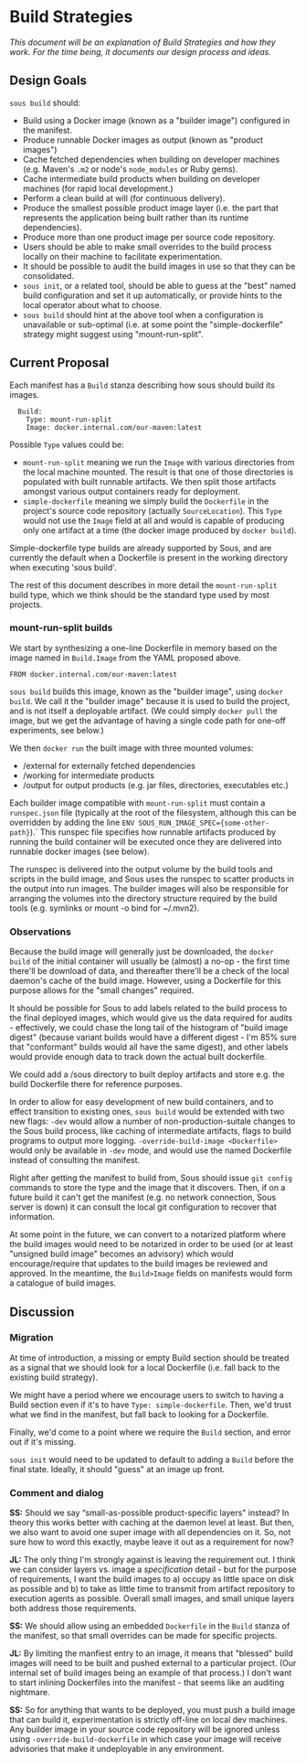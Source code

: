 # Build Strategies

*This document will be an explanation of Build Strategies and how they work.
For the time being,
it documents our design process and ideas.*

## Design Goals

`sous build` should:

* Build using a Docker image
  (known as a "builder image")
  configured in the manifest.
* Produce runnable Docker images as output (known as "product images")
* Cache fetched dependencies when building on developer machines
  (e.g. Maven's `.m2` or node's `node_modules` or Ruby gems).
* Cache intermediate build products when building on developer machines
  (for rapid local development.)
* Perform a clean build at will
  (for continuous delivery).
* Produce the smallest possible product image layer (i.e. the part that represents
  the application being built rather than its runtime dependencies).
* Produce more than one product image per source code repository.
* Users should be able to make small overrides to the build process
  locally on their machine
  to facilitate experimentation.
* It should be possible to audit the build images in use
  so that they can be consolidated.
* `sous init`, or a related tool,
  should be able to guess at the "best" named build configuration
  and set it up automatically, or provide hints to the local operator
  about what to choose.
* `sous build` should hint at the above tool
  when a configuration is unavailable or sub-optimal
  (i.e. at some point the "simple-dockerfile" strategy
  might suggest using "mount-run-split".


## Current Proposal

Each manifest has a `Build` stanza describing how sous should build its images.
```
  Build:
    Type: mount-run-split
    Image: docker.internal.com/our-maven:latest
```

Possible `Type` values could be: 

* `mount-run-split` meaning we run the `Image` with various directories from
  the local machine mounted. The result is that one of those directories is
  populated with built runnable artifacts. We then split those artifacts
  amongst various output containers ready for deployment.
* `simple-dockerfile` meaning we simply build the `Dockerfile` in the project's
  source code repository (actually `SourceLocation`). This `Type` would not
  use the `Image` field at all and would is capable of producing only one
  artifact at a time (the docker image produced by `docker build`).

Simple-dockerfile type builds are already supported by Sous, and are currently the
default when a Dockerfile is present in the working directory when executing
'sous build'.

The rest of this document describes in more detail the `mount-run-split` build
type, which we think should be the standard type used by most projects.

### mount-run-split builds

We start by synthesizing a one-line Dockerfile in memory
based on the image named in `Build.Image` from the YAML proposed above.

```
FROM docker.internal.com/our-maven:latest
```

`sous build` builds this image, known as the "builder image", using `docker build`.
We call it the "builder image" because it
is used to build the project, and is not itself a deployable artifact.
(We could simply `docker pull` the image,
but we get the advantage
of having a single code path for one-off experiments, see below.)

We then `docker run` the built image with three mounted volumes:

* /external for externally fetched dependencies
* /working for intermediate products
* /output for output products (e.g. jar files, directories, executables etc.)

Each builder image compatible with `mount-run-split` must contain a `runspec.json`
file (typically at the root of the filesystem, although this can be overridden by
adding the line `ENV SOUS_RUN_IMAGE_SPEC={some-other-path}`).` This runspec file
specifies how runnable artifacts produced by running the build container will be
executed once they are delivered into runnable docker images (see below).

The runspec is delivered into the output volume
by the build tools and scripts in the build image,
and Sous uses the runspec to scatter products in the output into run images.
The builder images will also be responsible
for arranging the volumes into the directory structure
required by the build tools
(e.g. symlinks or mount -o bind for ~/.mvn2).

### Observations

Because the build image will generally just be downloaded,
the `docker build` of the initial container will usually be (almost) a no-op -
the first time there'll be download of data,
and thereafter there'll be a check of the local daemon's cache of the build image.
However, using a Dockerfile for this purpose allows for the "small changes" required.

It should be possible for Sous
to add labels related to the build process
to the final deployed images,
which would give us the data required for audits -
effectively, we could chase the long tail of the histogram
of "build image digest"
(because variant builds would have a different digest -
I'm 85% sure that "conformant" builds would all have the same digest),
and other labels would provide enough data
to track down the actual built dockerfile.

We could add a /sous directory to built deploy artifacts
and store e.g. the build Dockerfile there for reference purposes.

In order to allow for easy development of new build containers,
and to effect transition to existing ones,
`sous build` would be extended with two new flags:
`-dev` would allow a number of non-production-suitale changes
to the Sous build process, like
caching of intermediate artifacts,
flags to build programs to output more logging.
`-override-build-image <Dockerfile>`
would only be available in `-dev` mode,
and would use the named Dockerfile
instead of consulting the manifest.

Right after getting the manifest to build from,
Sous should issue `git config` commands to store
the type and
the image
that it discovers.
Then, if on a future build it can't get the manifest
(e.g. no network connection, Sous server is down)
it can consult the local git configuration
to recover that information.

At some point in the future,
we can convert to a notarized platform
where the build images would need to be notarized
in order to be used
(or at least "unsigned build image" becomes an advisory)
which would encourage/require
that updates to the build images be reviewed and approved.
In the meantime, the `Build>Image` fields on manifests
would form a catalogue of build images.

## Discussion

### Migration

At time of introduction, a missing or empty Build section should be treated as
a signal that we should look for a local Dockerfile
(i.e. fall back to the existing build strategy).

We might have a period where we encourage users to switch
to having a Build section
even if it's to have `Type: simple-dockerfile`.
Then, we'd trust what we find in the manifest,
but fall back to looking for a Dockerfile.

Finally, we'd come to a point where we require the `Build` section,
and error out if it's missing.

`sous init` would need to be updated to default to adding a `Build`
before the final state.
Ideally, it should "guess" at an image up front.


### Comment and dialog

**SS:** Should we say “small-as-possible product-specific layers" instead? In
theory this works better with caching at the daemon level at least. But then,
we also want to avoid one super image with all dependencies on it. So, not sure
how to word this exactly, maybe leave it out as a requirement for now?

**JL:** The only thing I'm strongly against
is leaving the requirement out.
I think we can consider layers vs. image a *specification* detail -
but for the purpose of requirements,
I want the build images to
a) occupy as little space on disk as possible and
b) to take as little time to transmit
from artifact repository
to execution agents
as possible.
Overall small images,
and small unique layers both address those requirements.

**SS:** We should allow using an embedded `Dockerfile` in the `Build` stanza of
the manifest, so that small overrides can be made for specific projects.

**JL:** By limiting the manfiest entry to an image, it means that "blessed" build images will need to be built and pushed external to a particular project. (Our internal set of build images being an example of that process.) I don't want to start inlining Dockerfiles into the manifest - that seems like an auditing nightmare.

**SS:** So for anything that wants to be deployed, you must push a build image that
can build it, experimentation is strictly off-line on local dev machines. Any builder
image in your source code repository will be ignored unless using
`-override-build-dockerfile` in which case your image will receive advisories that make
it undeployable in any environment.

